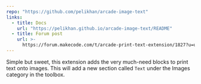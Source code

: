 ```yaml
---
repo: "https://github.com/pelikhan/arcade-image-text"
links:
  - title: Docs
    url: "https://pelikhan.github.io/arcade-image-text/README"
  - title: Forum post
    url: >-
      https://forum.makecode.com/t/arcade-print-text-extension/1827?u=unsignedarduino
---
```


Simple but sweet, this extension adds the very much-need blocks to print text onto images. This will add a new section called `Text` under the Images category in the toolbox.
